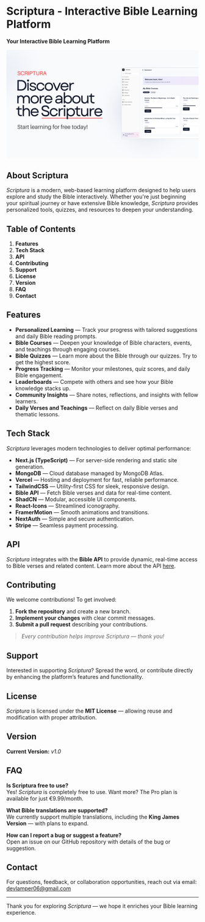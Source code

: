 # Scriptura - Interactive Bible Learning Platform

**Your Interactive Bible Learning Platform**

![Scriptura Banner Screenshot](public/screenshot1.png)

## About Scriptura

*Scriptura* is a modern, web-based learning platform designed to help users explore and study the Bible interactively. Whether you're just beginning your spiritual journey or have extensive Bible knowledge, *Scriptura* provides personalized tools, quizzes, and resources to deepen your understanding.

## Table of Contents

1. **Features**
2. **Tech Stack**
3. **API**
4. **Contributing**
5. **Support**
6. **License**
7. **Version**
8. **FAQ**
9. **Contact**

## Features

- **Personalized Learning** — Track your progress with tailored suggestions and daily Bible reading prompts.
- **Bible Courses** — Deepen your knowledge of Bible characters, events, and teachings through engaging courses.
- **Bible Quizzes** — Learn more about the Bible through our quizzes. Try to get the highest score.
- **Progress Tracking** — Monitor your milestones, quiz scores, and daily Bible engagement.
- **Leaderboards** — Compete with others and see how your Bible knowledge stacks up.
- **Community Insights** — Share notes, reflections, and insights with fellow learners.
- **Daily Verses and Teachings** — Reflect on daily Bible verses and thematic lessons.

## Tech Stack

*Scriptura* leverages modern technologies to deliver optimal performance:

- **Next.js (TypeScript)** — For server-side rendering and static site generation.
- **MongoDB** — Cloud database managed by MongoDB Atlas.
- **Vercel** — Hosting and deployment for fast, reliable performance.
- **TailwindCSS** — Utility-first CSS for sleek, responsive design.
- **Bible API** — Fetch Bible verses and data for real-time content.
- **ShadCN** — Modular, accessible UI components.
- **React-Icons** — Streamlined iconography.
- **FramerMotion** — Smooth animations and transitions.
- **NextAuth** — Simple and secure authentication.
- **Stripe** — Seamless payment processing.

## API

*Scriptura* integrates with the **Bible API** to provide dynamic, real-time access to Bible verses and related content. Learn more about the API [here](https://rapidapi.com/ajith/api/holy-bible).

## Contributing

We welcome contributions! To get involved:

1. **Fork the repository** and create a new branch.
2. **Implement your changes** with clear commit messages.
3. **Submit a pull request** describing your contributions.

> *Every contribution helps improve Scriptura — thank you!*  

## Support

Interested in supporting *Scriptura*? Spread the word, or contribute directly by enhancing the platform’s features and functionality.

## License

*Scriptura* is licensed under the **MIT License** — allowing reuse and modification with proper attribution.

## Version

**Current Version:** *v1.0*

## FAQ

**Is Scriptura free to use?**  
Yes! *Scriptura* is completely free to use. Want more? The Pro plan is available for just €9.99/month.

**What Bible translations are supported?**  
We currently support multiple translations, including the **King James Version** — with plans to expand.

**How can I report a bug or suggest a feature?**  
Open an issue on our GitHub repository with details of the bug or suggestion.

## Contact

For questions, feedback, or collaboration opportunities, reach out via email: [devlamper06@gmail.com](mailto:devlamper06@gmail.com)

---

Thank you for exploring *Scriptura* — we hope it enriches your Bible learning experience.

